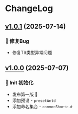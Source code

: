 # ChangeLog

## [v1.0.1](https://github.com/typeofNaN/unocss-config/compare/v1.0.0...v1.0.1) (2025-07-14)

### 🐞 修复Bug

* 修复TS类型异常问题

## [v1.0.0]() (2025-07-07)

### 🎉 Init 初始化

* 发布第一版 🎉
* 添加预设 - `presetAntd`
* 添加命名集合 - `commonShortcut`
